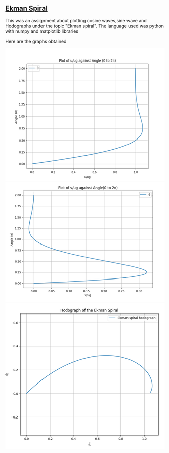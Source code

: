 ## <u>Ekman Spiral</u>
This was an assignment about plotting cosine waves,sine wave and Hodographs under the topic "Ekman spiral".
The language used was python with numpy and matplotlib libraries

Here are the graphs obtained

![Plot u/ug against the angle 0 to 2π](https://github.com/eritech98/Boundary_layer_Met/blob/main/Capture.PNG)
![Plot V/ug against the angle 0 to 2π](https://github.com/eritech98/Boundary_layer_Met/blob/main/Capture1.PNG)
![Plot u/ug against the angle 0 to 2π](https://github.com/eritech98/Boundary_layer_Met/blob/main/Capture2.PNG)

